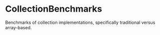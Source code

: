CollectionBenchmarks
====================

Benchmarks of collection implementations, specifically traditional versus array-based.
